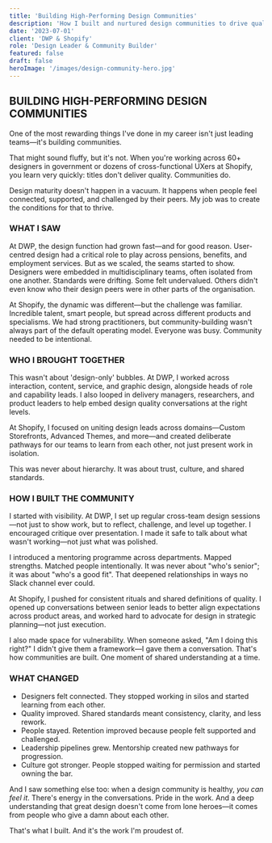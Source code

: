 ```yaml
---
title: 'Building High-Performing Design Communities'
description: 'How I built and nurtured design communities to drive quality, retention, and culture in large organisations.'
date: '2023-07-01'
client: 'DWP & Shopify'
role: 'Design Leader & Community Builder'
featured: false
draft: false
heroImage: '/images/design-community-hero.jpg'
---
```


## BUILDING HIGH-PERFORMING DESIGN COMMUNITIES

One of the most rewarding things I've done in my career isn't just leading teams—it's building communities.

That might sound fluffy, but it's not. When you're working across 60+ designers in government or dozens of cross-functional UXers at Shopify, you learn very quickly: titles don't deliver quality. Communities do.

Design maturity doesn't happen in a vacuum. It happens when people feel connected, supported, and challenged by their peers. My job was to create the conditions for that to thrive.

### WHAT I SAW

At DWP, the design function had grown fast—and for good reason. User-centred design had a critical role to play across pensions, benefits, and employment services. But as we scaled, the seams started to show. Designers were embedded in multidisciplinary teams, often isolated from one another. Standards were drifting. Some felt undervalued. Others didn't even know who their design peers were in other parts of the organisation.

At Shopify, the dynamic was different—but the challenge was familiar. Incredible talent, smart people, but spread across different products and specialisms. We had strong practitioners, but community-building wasn't always part of the default operating model. Everyone was busy. Community needed to be intentional.

### WHO I BROUGHT TOGETHER

This wasn't about 'design-only' bubbles. At DWP, I worked across interaction, content, service, and graphic design, alongside heads of role and capability leads. I also looped in delivery managers, researchers, and product leaders to help embed design quality conversations at the right levels.

At Shopify, I focused on uniting design leads across domains—Custom Storefronts, Advanced Themes, and more—and created deliberate pathways for our teams to learn from each other, not just present work in isolation.

This was never about hierarchy. It was about trust, culture, and shared standards.

### HOW I BUILT THE COMMUNITY

I started with visibility. At DWP, I set up regular cross-team design sessions—not just to show work, but to reflect, challenge, and level up together. I encouraged critique over presentation. I made it safe to talk about what wasn't working—not just what was polished.

I introduced a mentoring programme across departments. Mapped strengths. Matched people intentionally. It was never about "who's senior"; it was about "who's a good fit". That deepened relationships in ways no Slack channel ever could.

At Shopify, I pushed for consistent rituals and shared definitions of quality. I opened up conversations between senior leads to better align expectations across product areas, and worked hard to advocate for design in strategic planning—not just execution.

I also made space for vulnerability. When someone asked, "Am I doing this right?" I didn't give them a framework—I gave them a conversation. That's how communities are built. One moment of shared understanding at a time.

### WHAT CHANGED

- Designers felt connected. They stopped working in silos and started learning from each other.
- Quality improved. Shared standards meant consistency, clarity, and less rework.
- People stayed. Retention improved because people felt supported and challenged.
- Leadership pipelines grew. Mentorship created new pathways for progression.
- Culture got stronger. People stopped waiting for permission and started owning the bar.

And I saw something else too: when a design community is healthy, *you can feel it*. There's energy in the conversations. Pride in the work. And a deep understanding that great design doesn't come from lone heroes—it comes from people who give a damn about each other.

That's what I built. And it's the work I'm proudest of. 
